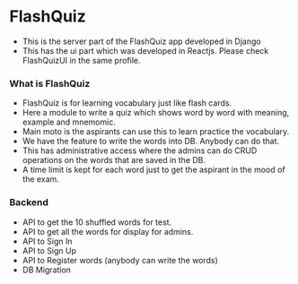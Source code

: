 # FlashQuiz 

- This is the server part of the FlashQuiz app developed in Django
- This has the ui part which was developed in Reactjs. Please check FlashQuizUI in the same profile.

### What is FlashQuiz
- FlashQuiz is for learning vocabulary just like flash cards.
- Here a module to write a quiz which shows word by word with meaning, example and mnemomic.
- Main moto is the aspirants can use this to learn practice the vocabulary.
- We have the feature to write the words into DB. Anybody can do that.
- This has administrative access where the admins can do CRUD operations on the words that are saved in the DB.
- A time limit is kept for each word just to get the aspirant in the mood of the exam.

### Backend
- API to get the 10 shuffled words for test.
- API to get all the words for display for admins.
- API to Sign In
- API to Sign Up
- API to Register words (anybody can write the words)
- DB Migration

